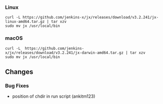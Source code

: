 ### Linux

```shell
curl -L https://github.com/jenkins-x/jx/releases/download/v3.2.241/jx-linux-amd64.tar.gz | tar xzv 
sudo mv jx /usr/local/bin
```

### macOS

```shell
curl -L  https://github.com/jenkins-x/jx/releases/download/v3.2.241/jx-darwin-amd64.tar.gz | tar xzv
sudo mv jx /usr/local/bin
```

## Changes

### Bug Fixes

* position of chdir in run script (ankitm123)
